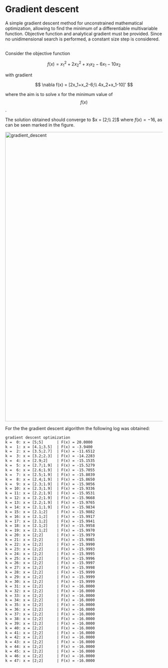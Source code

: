 # Gradient descent

A simple gradient descent method for unconstrained mathematical optimization, allowing to find the minimum of a differentiable multivariable function. Objective function and analytical gradient must be provided. Since no unidimensional search is performed, a constant size step is considered.

##

Consider the objective function

$$
f(x) = x_1^2 +2x_2^2 +x_1x_2 -6x_1 -10x_2
$$

with gradient

$$
\nabla f(x) = [2x_1+x_2-6;\\ 4x_2+x_1-10]'
$$

where the aim is to solve x for the minimum value of $$f(x)$$.

The solution obtained should converge to $x = [2;\\ 2]$ where $f(x) = -16$, as can be seen marked in the figure.

<img width="1920" height="926" alt="gradient_descent" src="https://github.com/user-attachments/assets/37e68fbb-4759-44c5-99d4-3d2620a63fae"/>

For the the gradient descent algorithm the following log was obtained:
```txt
gradient descent optimization
k =  0: x = [5;5]      | F(x) = 20.0000
k =  1: x = [4.1;3.5]  | F(x) = -3.9400
k =  2: x = [3.5;2.7]  | F(x) = -11.6512
k =  3: x = [3.2;2.3]  | F(x) = -14.2283
k =  4: x = [2.9;2]    | F(x) = -15.1535
k =  5: x = [2.7;1.9]  | F(x) = -15.5279
k =  6: x = [2.6;1.9]  | F(x) = -15.7055
k =  7: x = [2.5;1.9]  | F(x) = -15.8039
k =  8: x = [2.4;1.9]  | F(x) = -15.8650
k =  9: x = [2.3;1.9]  | F(x) = -15.9056
k = 10: x = [2.3;1.9]  | F(x) = -15.9336
k = 11: x = [2.2;1.9]  | F(x) = -15.9531
k = 12: x = [2.2;1.9]  | F(x) = -15.9668
k = 13: x = [2.2;1.9]  | F(x) = -15.9765
k = 14: x = [2.1;1.9]  | F(x) = -15.9834
k = 15: x = [2.1;2]    | F(x) = -15.9882
k = 16: x = [2.1;2]    | F(x) = -15.9917
k = 17: x = [2.1;2]    | F(x) = -15.9941
k = 18: x = [2.1;2]    | F(x) = -15.9958
k = 19: x = [2.1;2]    | F(x) = -15.9970
k = 20: x = [2;2]      | F(x) = -15.9979
k = 21: x = [2;2]      | F(x) = -15.9985
k = 22: x = [2;2]      | F(x) = -15.9990
k = 23: x = [2;2]      | F(x) = -15.9993
k = 24: x = [2;2]      | F(x) = -15.9995
k = 25: x = [2;2]      | F(x) = -15.9996
k = 26: x = [2;2]      | F(x) = -15.9997
k = 27: x = [2;2]      | F(x) = -15.9998
k = 28: x = [2;2]      | F(x) = -15.9999
k = 29: x = [2;2]      | F(x) = -15.9999
k = 30: x = [2;2]      | F(x) = -15.9999
k = 31: x = [2;2]      | F(x) = -16.0000
k = 32: x = [2;2]      | F(x) = -16.0000
k = 33: x = [2;2]      | F(x) = -16.0000
k = 34: x = [2;2]      | F(x) = -16.0000
k = 35: x = [2;2]      | F(x) = -16.0000
k = 36: x = [2;2]      | F(x) = -16.0000
k = 37: x = [2;2]      | F(x) = -16.0000
k = 38: x = [2;2]      | F(x) = -16.0000
k = 39: x = [2;2]      | F(x) = -16.0000
k = 40: x = [2;2]      | F(x) = -16.0000
k = 41: x = [2;2]      | F(x) = -16.0000
k = 42: x = [2;2]      | F(x) = -16.0000
k = 43: x = [2;2]      | F(x) = -16.0000
k = 44: x = [2;2]      | F(x) = -16.0000
k = 45: x = [2;2]      | F(x) = -16.0000
k = 46: x = [2;2]      | F(x) = -16.0000
k = 47: x = [2;2]      | F(x) = -16.0000
```
